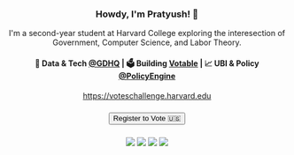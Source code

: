 <h3 align="center"> Howdy, I'm Pratyush! 👋</h3>

<p align="center">
I'm a second-year student at Harvard College exploring the interesection of Government, Computer Science, and Labor Theory. 
</p>

<h4 align="center">
🌊 Data & Tech <a href="https://grassrootsdems.org/">@GDHQ</a> | 🗳️ Building <a href="https://github.com/harvard-votes/votable">Votable</a> | 📈 UBI & Policy <a href="https://github.com/PolicyEngine">@PolicyEngine</a>
</h4>
<p  align="center">
<a href="https://voteschallenge.harvard.edu/">https://voteschallenge.harvard.edu</a>
</p>
  
<h3 align="center">
<a href="http://www.google.com/">
   <input type="button" value="Register to Vote 🇺🇸" />
</a>
</h3>

<h3 align="center">
<p align = "center">

[<img src="https://img.shields.io/badge/github-%231DA1F2.svg?&style=for-the-badge&logo=github&logoColor=white&color=black" />](https://github.com/pmallick1) 
  [<img src="https://img.shields.io/badge/linkedin-%2312100E.svg?&style=for-the-badge&logo=linkedin&logoColor=white&color=black" />](https://www.linkedin.com/in/mallickprat/)
   [<img src="https://img.shields.io/badge/twitter-%2312100E.svg?&style=for-the-badge&logo=twitter&logoColor=white&color=black" />](https://twitter.com/mallickprat)
   [<img src="https://img.shields.io/badge/instagram-%2312100E.svg?&style=for-the-badge&logo=instagram&logoColor=white&color=black" />](https://instagram.com/mallickprat)
</p>
</h3>
